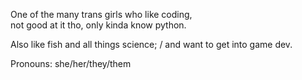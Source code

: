  One of the many trans girls who like coding,  
 not good at it tho, only kinda know python.

 Also like fish and all things science; /
 and want to get into game dev.

 Pronouns: she/her/they/them

<!---
whiteflamingo73/whiteflamingo73 is a ✨ special ✨ repository because its `README.md` (this file) appears on your GitHub profile.
You can click the Preview link to take a look at your changes.
--->
